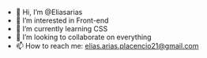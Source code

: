 - 👋 Hi, I’m @Eliasarias
- 👀 I’m interested in Front-end
- 🌱 I’m currently learning CSS
- 💞️ I’m looking to collaborate on everything
- 📫 How to reach me: elias.arias.placencio21@gmail.com

<!---
Eliasarias/Eliasarias is a ✨ special ✨ repository because its `README.md` (this file) appears on your GitHub profile.
You can click the Preview link to take a look at your changes.
--->
